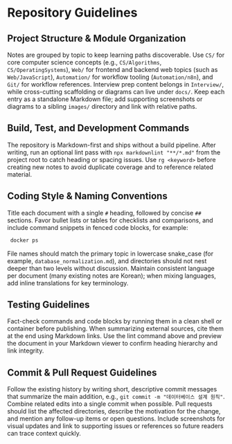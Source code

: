 # Repository Guidelines

## Project Structure & Module Organization
Notes are grouped by topic to keep learning paths discoverable. Use `CS/` for core computer science concepts (e.g., `CS/Algorithms`, `CS/OperatingSystems`), `Web/` for frontend and backend web topics (such as `Web/JavaScript`), `Automation/` for workflow tooling (`Automation/n8n`), and `Git/` for workflow references. Interview prep content belongs in `Interview/`, while cross-cutting scaffolding or diagrams can live under `docs/`. Keep each entry as a standalone Markdown file; add supporting screenshots or diagrams to a sibling `images/` directory and link with relative paths.

## Build, Test, and Development Commands
The repository is Markdown-first and ships without a build pipeline. After writing, run an optional lint pass with `npx markdownlint "**/*.md"` from the project root to catch heading or spacing issues. Use `rg <keyword>` before creating new notes to avoid duplicate coverage and to reference related material.

## Coding Style & Naming Conventions
Title each document with a single `#` heading, followed by concise `##` sections. Favor bullet lists or tables for checklists and comparisons, and include command snippets in fenced code blocks, for example:
```bash
 docker ps
```

File names should match the primary topic in lowercase snake_case (for example, `database_normalization.md`), and directories should not nest deeper than two levels without discussion. Maintain consistent language per document (many existing notes are Korean); when mixing languages, add inline translations for key terminology.

## Testing Guidelines
Fact-check commands and code blocks by running them in a clean shell or container before publishing. When summarizing external sources, cite them at the end using Markdown links. Use the lint command above and preview the document in your Markdown viewer to confirm heading hierarchy and link integrity.

## Commit & Pull Request Guidelines
Follow the existing history by writing short, descriptive commit messages that summarize the main addition, e.g., `git commit -m "데이터베이스 설계 원칙"`. Combine related edits into a single commit when possible. Pull requests should list the affected directories, describe the motivation for the change, and mention any follow-up items or open questions. Include screenshots for visual updates and link to supporting issues or references so future readers can trace context quickly.
